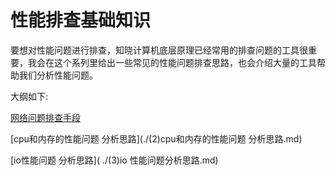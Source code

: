 # 性能排查基础知识

要想对性能问题进行排查，知晓计算机底层原理已经常用的排查问题的工具很重要，我会在这个系列里给出一些常见的性能问题排查思路，也会介绍大量的工具帮助我们分析性能问题。

大纲如下:

[网络问题排查手段](./(1)网络问题排查手段.md)

[cpu和内存的性能问题 分析思路](./(2)cpu和内存的性能问题 分析思路.md)

[io性能问题 分析思路]( ./(3)io 性能问题分析思路.md)


